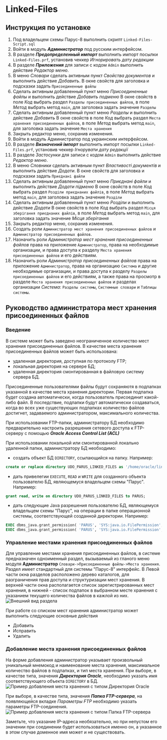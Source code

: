 # Linked-Files

## Инструкция по установке
1.	Под владельцем схемы Парус-8 выполнить скрипт `Linked-Files-Script.sql`
2.	Войти в модуль **_Администратор_** под русским интерфейсом.
3.	В разделе **_Предопределенный импорт_** выполнить импорт посылки `Linked-Files.prf`, установив чеккер *Игнорировать дату редакции*
4.	В разделе **_Приложения_** для записи с кодом `Admin` выполнить действие *Редактор меню*. 
  1.	В меню *Словари* сделать активным пункт *Свойства документов* и выполнить действие *Добавить*.
В окне свойств для заголовка и подсказки задать `Присоединенные файлы`
  2.	Сделать активным добавленный пункт меню *Присоединенные файлы* и выполнить действие *Добавить подменю*
В окне свойств в поле *Код* выбрать раздел `Разделы присоединенных файлов`, в поле *Метод* выбрать метод `main`, для заголовка задать значение `Разделы`
  3.	Сделать активным добавленный пункт меню *Разделы* и выполнить действие *Добавить*
В окне свойств в поле *Код* выбрать раздел `Места хранения присоединенных файлов`, в поле *Метод* выбрать метод `main`, для заголовка задать значение `Места хранения`
  4.	Закрыть редактор меню, сохранив изменения.
5.	Войти в модуль Администратор под украинским интерфейсом.
6.	В разделе **_Визначений імпорт_** выполнить импорт посылки `Linked-Files.prf`, установив чеккер *Ігнорувати дату редакції*
7.	В разделе *Застосунки* для записи с кодом `Admin`  выполнить действие *Редактор меню*. 
  1.	В меню *Словники* сделать активным пункт *Властивості документів* и выполнить действие *Додати*.
В окне свойств для заголовка и подсказки задать `Приєднані файли`
  2.	Сделать активным добавленный пункт меню *Приєднані файли* и выполнить действие *Додати підменю*
В окне свойств в поле *Код* выбрать раздел `Розділи приєднаних файлів`, в поле *Метод* выбрать метод `main`, для заголовка задать значение `Розділи`
  3.	Сделать активным добавленный пункт меню *Розділи* и выполнить действие *Додати*
В окне свойств в поле *Код* выбрать раздел `Місця зберігання приєднаних файлів`, в поле *Метод* выбрать метод `main`, для заголовка задать значение *Місця зберігання*
  4.	Закрыть редактор меню, сохранив изменения.
8. Создать роли `Администратор мест хранения присоединенных файлов` и `Администратор присоединенных файлов`.
9. Назначить роли *Администратор мест хранения присоединенных файлов* права на приложение `Администратор`, права на необходимые организации, и права доступа к разделу `Места хранения присоединенных файлов` и его действиям.
10. Назначить роли *Администратор присоединенных файлов* права на приложение `Администратор`, права на организацию `Система` и другие необходимые организации, и права доступа к разделу `Разделы присоединенных файлов` и его действиям, а также права на просмотр в разделе `Места хранения присоединенных файлов` и разделах организации *Система*: `Разделы системы`, `Системные словари` и `Таблицы системы`.

## Руководство администратора мест хранения присоединенных файлов
### Введение
В системе может быть заведено неограниченное количество мест хранения присоединенных файлов.
В качестве места хранения присоединенных файлов может быть использована:
* удаленная директория, доступная по протоколу FTP;
* локальная директория на сервере БД;
* удаленная директория смонтированная в файловую систему сервера БД.

Присоединенные пользователями файлы будут сохраняютя в подпапках указанной в качестве места хранения директории. Первая подпапка будет создана автоматически, когда пользователь присоединит какой-либо файл. В последствие, подпапки будут автоматически создаваться, когда во всех уже существующих подпапках количество файлов достигнет, задаваемого администратором, максимального количества.

При использовании FTP-папки, администратору БД необходимо предварительно настроить разрешения сетевого доступа к FTP-серверу с помощью **_Oracle Access Control List (ACL)_** 

При использовании локальной или смонтированной локально удаленной папки, администратору БД необходимо:
* создать объект БД `DIRECTORY`, ссылающийся на папку. Например:
```sql
create or replace directory UDO_PARUS_LINKED_FILES as '/home/oracle/linkfilesstore';
```
* дать привелегии `EXECUTE`, `READ` и `WRITE` для созданного объекта пользователю БД, являющемуся владельцем схемы "Парус". Например:
```sql
grant read, write on directory UDO_PARUS_LINKED_FILES to PARUS;
```
* дать следующие Java разрешения пользователю БД, являющемуся владельцем схемы "Парус", на операции в папке операционной системы, соответствующей созданной директории. Например:
```sql
EXEC dbms_java.grant_permission( 'PARUS', 'SYS:java.io.FilePermission', '/home/oracle/linkfilesstore', 'read' );
EXEC dbms_java.grant_permission( 'PARUS', 'SYS:java.io.FilePermission', '/home/oracle/linkfilesstore/-', 'read,write,delete' );
```

### Управление местами хранения присоединенных файлов
Для управление местами хранения присоединенных файлов, в системе предназначен одноименный раздел, вызываемый из гланого меню модуля  **Администратор** `Словари->Присоединенные файлы->Места хранения`. Раздел имеет стандартный для системы "Парус-8" интерфейс. В Левой части окна разделов расположено дерево каталогов, для разграничения прав доступа и структуризации мест хранения. В верхней части окна располагается список зарегистрированных мест хранения, в нижней - список подпапок в выбранном месте хранения с указанием текущего количества файлов в кажлой из них.
![Внешний вид раздела](https://raw.github.com/igorgo/Linked-Files/master/Docs/img/UdoFileStores_View.png)

При работе со списком мест хранения администратор может выполнить следующие основные действия
* Добавить
* Исправить
* Удалить

### Добавление места хранения присоединенных файлов
На форме добавления администратор указывает произвольный уникальный мнемокод и наименование места хранения, максимальное количество файлов в подпапках, и тип места хранения. При выборе, в качестве типа, значения **_Директория Oracle_**, необходимо указать имя соответствующего объекта `DIRECTORY` в БД. 
![Пример добавления места хранения с типом _Директория Oracle_](https://raw.github.com/igorgo/Linked-Files/master/Docs/img/UdoFileStores_AddDir.png)

При выборе, в качестве типа, значения **_Папка FTP-сервера_**, на появляющейся вкладке *Параметры FTP* необходимо указать параметры FTP-соединения. 
![Пример добавления места хранения с типом _Папка FTP-сервера_](https://raw.github.com/igorgo/Linked-Files/master/Docs/img/UdoFileStores_AddFTP.png)

Заметьте, что указание IP-адреса необязательно, но при непустом его значении при соединении будет использоваться именно он, а указанное в этом случае доменное имя может и не существовать.


